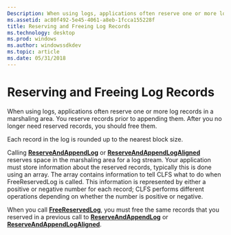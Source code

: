 ```yaml
---
Description: When using logs, applications often reserve one or more log records in a marshaling area. You reserve records prior to appending them. After you no longer need reserved records, you should free them.
ms.assetid: ac80f492-5e45-4061-a8eb-1fcca155228f
title: Reserving and Freeing Log Records
ms.technology: desktop
ms.prod: windows
ms.author: windowssdkdev
ms.topic: article
ms.date: 05/31/2018
---
```


# Reserving and Freeing Log Records

When using logs, applications often reserve one or more log records in a marshaling area. You reserve records prior to appending them. After you no longer need reserved records, you should free them.

Each record in the log is rounded up to the nearest block size.

Calling [**ReserveAndAppendLog**](/windows/desktop/api/Clfsw32/nf-clfsw32-reserveandappendlog) or [**ReserveAndAppendLogAligned**](/windows/desktop/api/Clfsw32/nf-clfsw32-reserveandappendlogaligned) reserves space in the marshaling area for a log stream. Your application must store information about the reserved records, typically this is done using an array. The array contains information to tell CLFS what to do when FreeReservedLog is called. This information is represented by either a positive or negative number for each record; CLFS performs different operations depending on whether the number is positive or negative.

When you call [**FreeReservedLog**](/windows/desktop/api/Clfsw32/nf-clfsw32-freereservedlog), you must free the same records that you reserved in a previous call to [**ReserveAndAppendLog**](/windows/desktop/api/Clfsw32/nf-clfsw32-reserveandappendlog) or [**ReserveAndAppendLogAligned**](/windows/desktop/api/Clfsw32/nf-clfsw32-reserveandappendlogaligned).

 

 



